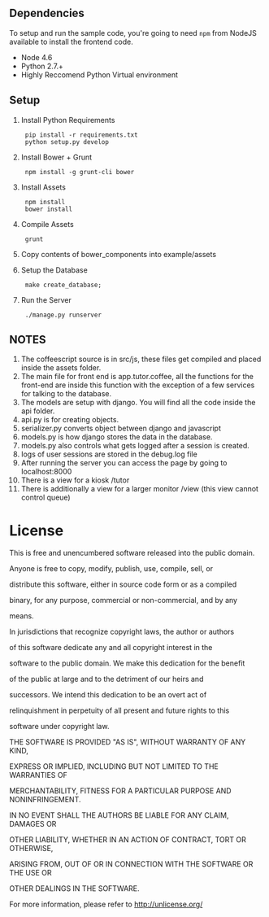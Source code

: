 ## Dependencies

To setup and run the sample code, you're going to need `npm` from NodeJS available to install the frontend code.
* Node 4.6
* Python 2.7.+
* Highly Reccomend Python Virtual environment

## Setup

1. Install Python Requirements

        pip install -r requirements.txt
        python setup.py develop

2. Install Bower + Grunt

		npm install -g grunt-cli bower

3. Install Assets

        npm install
        bower install

4. Compile Assets

        grunt

5. Copy contents of bower_components into example/assets

6. Setup the Database

        make create_database;

7. Run the Server

        ./manage.py runserver


## NOTES ##

1.	The coffeescript source is in src/js, these files get compiled and placed inside the assets folder.
2.	The main file for front end is app.tutor.coffee, all the functions for the front-end are inside this function with the exception of a few services for talking to the database.
3.	The models are setup with django. You will find all the code inside the api folder.
4.	api.py is for creating objects.
5.	serializer.py converts object between django and javascript
6.	models.py is how django stores the data in the database.
7.	models.py also controls what gets logged after a session is created.
8.	logs of user sessions are stored in the debug.log file
9.	After running the server you can access the page by going to localhost:8000
10.	There is a view for a kiosk /tutor
11.	There is additionally a view for a larger monitor /view (this view cannot control queue)



# License #
This is free and unencumbered software released into the public domain.



Anyone is free to copy, modify, publish, use, compile, sell, or

distribute this software, either in source code form or as a compiled

binary, for any purpose, commercial or non-commercial, and by any

means.



In jurisdictions that recognize copyright laws, the author or authors

of this software dedicate any and all copyright interest in the

software to the public domain. We make this dedication for the benefit

of the public at large and to the detriment of our heirs and

successors. We intend this dedication to be an overt act of

relinquishment in perpetuity of all present and future rights to this

software under copyright law.



THE SOFTWARE IS PROVIDED "AS IS", WITHOUT WARRANTY OF ANY KIND,

EXPRESS OR IMPLIED, INCLUDING BUT NOT LIMITED TO THE WARRANTIES OF

MERCHANTABILITY, FITNESS FOR A PARTICULAR PURPOSE AND NONINFRINGEMENT.

IN NO EVENT SHALL THE AUTHORS BE LIABLE FOR ANY CLAIM, DAMAGES OR

OTHER LIABILITY, WHETHER IN AN ACTION OF CONTRACT, TORT OR OTHERWISE,

ARISING FROM, OUT OF OR IN CONNECTION WITH THE SOFTWARE OR THE USE OR

OTHER DEALINGS IN THE SOFTWARE.



For more information, please refer to <http://unlicense.org/>
